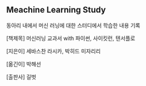## Meachine Learning Study
동아리 내에서 머신 러닝에 대한 스터디에서 학습한 내용 기록

[책제목] 머신러닝 교과서 with 파이썬, 사이킷런, 텐서플로

[지은이] 세바스찬 라시카, 박히드 미자리리

[옮긴이] 박해선

[출판사] 길벗
